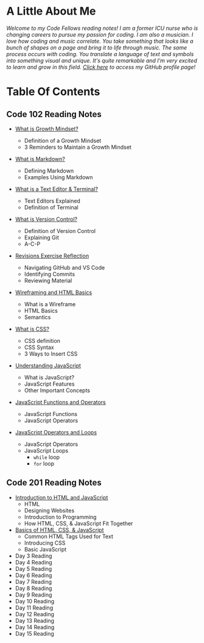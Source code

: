 # **A Little About Me**

*Welcome to my Code Fellows reading notes! I am a former ICU nurse who is changing careers to pursue my passion for coding. I am also a musician. I love how coding and music correlate. You take something that looks like a bunch of shapes on a page and bring it to life through music. The same process occurs with coding. You translate a language of text and symbols into something visual and unique. It's quite remarkable and I’m very excited to learn and grow in this field. [Click here](https://github.com/sarahcreager) to access my GitHub profile page!*

# Table Of Contents

## Code 102 Reading Notes
* [What is Growth Mindset?](growthmindset.md)
  * Definition of a Growth Mindset
  * 3 Reminders to Maintain a Growth Mindset

* [What is Markdown?](markdown.md) 
  * Defining Markdown
  * Examples Using Markdown
  
* [What is a Text Editor & Terminal?](texteditorterminal.md)
  * Text Editors Explained
  * Definition of Terminal

* [What is Version Control?](versioncontrol.md) 
  * Definition of Version Control 
  * Explaining Git
  * A-C-P
 
* [Revisions Exercise Reflection](revisions.md) 
  * Navigating GitHub and VS Code
  * Identifying Commits
  * Reviewing Material

* [Wireframing and HTML Basics](html.md) 
  * What is a Wireframe
  * HTML Basics
  * Semantics


* [What is CSS?](css.md) 
  * CSS definition
  * CSS Syntax
  * 3 Ways to Insert CSS

* [Understanding JavaScript](javascript.md) 
  * What is JavaScript?
  * JavaScript Features
  * Other Important Concepts
  
* [JavaScript Functions and Operators](javascriptfunctions.md) 
  * JavaScript Functions
  * JavaScript Operators

* [JavaScript Operators and Loops](operators_loops.md) 
  * JavaScript Operators
  * JavaScript Loops
    * `while` loop
    * `for` loop


## Code 201 Reading Notes
* [Introduction to HTML and JavaScript](class-01.md)
  * HTML
  * Designing Websites
  * Introduction to Programming
  * How HTML, CSS, & JavaScript Fit Together
* [Basics of HTML, CSS, & JavaScript](class-02.md)
  * Common HTML Tags Used for Text
  * Introducing CSS
  * Basic JavaScript
* Day 3 Reading 
* Day 4 Reading 
* Day 5 Reading 
* Day 6 Reading 
* Day 7 Reading 
* Day 8 Reading 
* Day 9 Reading 
* Day 10 Reading 
* Day 11 Reading 
* Day 12 Reading 
* Day 13 Reading 
* Day 14 Reading 
* Day 15 Reading 